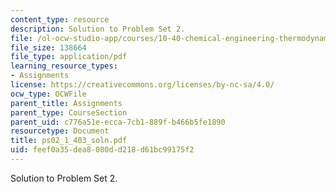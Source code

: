 ```yaml
---
content_type: resource
description: Solution to Problem Set 2.
file: /ol-ocw-studio-app/courses/10-40-chemical-engineering-thermodynamics-fall-2003/feef0a35dea8080dd218d61bc99175f2_ps02_1_403_soln.pdf
file_size: 138664
file_type: application/pdf
learning_resource_types:
- Assignments
license: https://creativecommons.org/licenses/by-nc-sa/4.0/
ocw_type: OCWFile
parent_title: Assignments
parent_type: CourseSection
parent_uid: c776a51e-ecca-7cb1-889f-b466b5fe1890
resourcetype: Document
title: ps02_1_403_soln.pdf
uid: feef0a35-dea8-080d-d218-d61bc99175f2
---
```

Solution to Problem Set 2.
